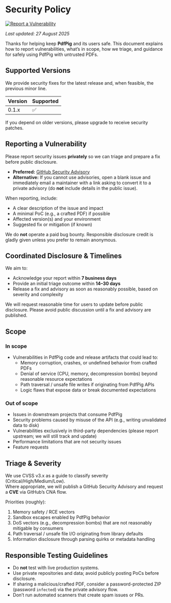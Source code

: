 # Security Policy

[![Report a Vulnerability](https://img.shields.io/badge/Report%20a-Vulnerability-red)](https://github.com/UglyToad/PdfPig/security/advisories/new)

_Last updated: 27 August 2025_

Thanks for helping keep **PdfPig** and its users safe. This document explains how to report vulnerabilities, what’s in scope, how we triage, and guidance for safely using PdfPig with untrusted PDFs.

## Supported Versions

We provide security fixes for the latest release and, when feasible, the previous minor line.

| Version | Supported          |
| ------- | ------------------ |
| 0.1.x   | :white_check_mark: |

If you depend on older versions, please upgrade to receive security patches.

## Reporting a Vulnerability

Please report security issues **privately** so we can triage and prepare a fix before public disclosure.

- **Preferred:** [GitHub Security Advisory](https://github.com/UglyToad/PdfPig/security/advisories/new)  
- **Alternative:** If you cannot use advisories, open a blank issue and immediately email a maintainer with a link asking to convert it to a private advisory (do **not** include details in the public issue).

When reporting, include:

- A clear description of the issue and impact
- A minimal PoC (e.g., a crafted PDF) if possible
- Affected version(s) and your environment
- Suggested fix or mitigation (if known)

We do **not** operate a paid bug bounty. Responsible disclosure credit is gladly given unless you prefer to remain anonymous.

## Coordinated Disclosure & Timelines

We aim to:

- Acknowledge your report within **7 business days**
- Provide an initial triage outcome within **14–30 days**
- Release a fix and advisory as soon as reasonably possible, based on severity and complexity

We will request reasonable time for users to update before public disclosure. Please avoid public discussion until a fix and advisory are published.

## Scope

### In scope

- Vulnerabilities in PdfPig code and release artifacts that could lead to:
  - Memory corruption, crashes, or undefined behavior from crafted PDFs
  - Denial of service (CPU, memory, decompression bombs) beyond reasonable resource expectations
  - Path traversal / unsafe file writes if originating from PdfPig APIs
  - Logic flaws that expose data or break documented expectations

### Out of scope

- Issues in downstream projects that consume PdfPig
- Security problems caused by misuse of the API (e.g., writing unvalidated data to disk)
- Vulnerabilities exclusively in third-party dependencies (please report upstream; we will still track and update)
- Performance limitations that are not security issues
- Feature requests

## Triage & Severity

We use CVSS v3.x as a guide to classify severity (Critical/High/Medium/Low).  
Where appropriate, we will publish a GitHub Security Advisory and request a **CVE** via GitHub’s CNA flow.

Priorities (roughly):

1. Memory safety / RCE vectors  
2. Sandbox escapes enabled by PdfPig behavior  
3. DoS vectors (e.g., decompression bombs) that are not reasonably mitigable by consumers  
4. Path traversal / unsafe file I/O originating from library defaults  
5. Information disclosure through parsing quirks or metadata handling

## Responsible Testing Guidelines

- Do **not** test with live production systems.  
- Use private repositories and data; avoid publicly posting PoCs before disclosure.  
- If sharing a malicious/crafted PDF, consider a password-protected ZIP (password `infected`) via the private advisory flow.  
- Don’t run automated scanners that create spam issues or PRs.
